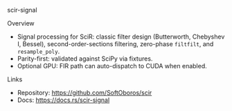 scir-signal

Overview
- Signal processing for SciR: classic filter design (Butterworth, Chebyshev I, Bessel), second-order-sections filtering, zero-phase `filtfilt`, and `resample_poly`.
- Parity-first: validated against SciPy via fixtures.
- Optional GPU: FIR path can auto-dispatch to CUDA when enabled.

Links
- Repository: https://github.com/SoftOboros/scir
- Docs: https://docs.rs/scir-signal

